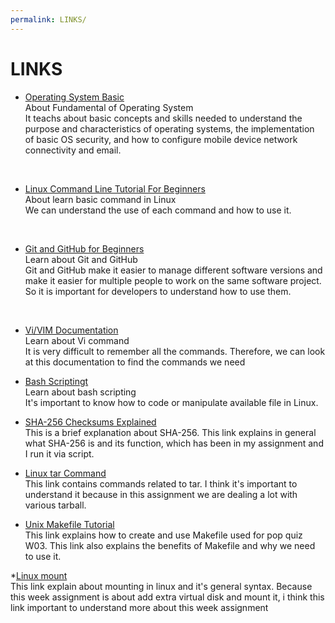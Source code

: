 ```yaml
---
permalink: LINKS/
---
```

# LINKS

* [Operating System Basic](https://skillsforall.com/course/operating-systems-basics?courseLang=en-US) <br>
About Fundamental of Operating System <br>
It teachs about basic concepts and skills needed to understand the purpose and characteristics of operating systems, the implementation of basic OS security, and how to configure mobile device network connectivity and email.
<br>

* [Linux Command Line Tutorial For Beginners](https://www.youtube.com/playlist?list=PLS1QulWo1RIb9WVQGJ_vh-RQusbZgO_As) <br>
About learn basic command in Linux <br>
We can understand the use of each command and how to use it.
<br>

* [Git and GitHub for Beginners](https://youtu.be/RGOj5yH7evk?si=w83Lpog8uQBVlPVi) <br>
Learn about Git and GitHub <br>
Git and GitHub make it easier to manage different software versions and make it easier for multiple people to work on the same software project. So it is important for developers to understand how to use them.
<br>

* [Vi/VIM Documentation](http://linuxfocus.org/~guido/vi/)<br>
Learn about Vi command <br>
It is very difficult to remember all the commands. Therefore, we can look at this documentation to find the commands we need

* [Bash Scriptingt](https://www.freecodecamp.org/news/bash-scripting-tutorial-linux-shell-script-and-command-line-for-beginners/) <br>
Learn about bash scripting <br>
It's important to know how to code or manipulate available file in Linux.

* [SHA-256 Checksums Explained](https://docs.precisely.com/docs/sftw/spectrum/ProductUpdateSummary/ProductUpdateSummary/source/about_sha256.html#:~:text=An%20SHA%2D256%20checksum%20is,a%20very%20different%20looking%20checksum.) <br>
This is a brief explanation about SHA-256. This link explains in general what SHA-256 is and its function, which has been in my assignment and I run it via script.

* [Linux tar Command](https://www.tutorialspoint.com/linux-tar-command#:~:text=The%20tar%20command%20in%20Linux,more%20accessible%20storage%20and%20portability.) <br>
This link contains commands related to tar. I think it's important to understand it because in this assignment we are dealing a lot with various tarball.

* [Unix Makefile Tutorial](https://www.tutorialspoint.com/makefile/index.htm) <br>
This link explains how to create and use Makefile used for pop quiz W03. This link also explains the benefits of Makefile and why we need to use it.

*[Linux mount](https://www.javatpoint.com/linux-mount#:~:text=The%20mount%20command%20attaches%20the,devices%20available%20to%20the%20users.) <br>
This link explain about mounting in linux and it's general syntax. Because this week assignment is about add extra virtual disk and mount it, i think this link important to understand more about this week assignment
